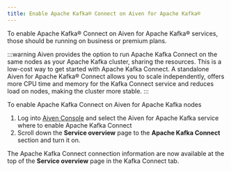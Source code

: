 ```yaml
---
title: Enable Apache Kafka® Connect on Aiven for Apache Kafka®
---
```


To enable Apache Kafka® Connect on Aiven for Apache Kafka® services,
those should be running on business or premium plans.

:::warning
Aiven provides the option to run Apache Kafka Connect on the same nodes
as your Apache Kafka cluster, sharing the resources. This is a low-cost
way to get started with Apache Kafka Connect. A standalone Aiven for
Apache Kafka® Connect allows you to scale independently, offers more CPU
time and memory for the Kafka Connect service and reduces load on nodes,
making the cluster more stable.
:::

To enable Apache Kafka Connect on Aiven for Apache Kafka nodes

1.  Log into [Aiven Console](https://console.aiven.io) and select the
    Aiven for Apache Kafka service where to enable Apache Kafka Connect
2.  Scroll down the **Service overview** page to the **Apache Kafka
    Connect** section and turn it on.

The Apache Kafka Connect connection information are now available at the
top of the **Service overview** page in the Kafka Connect tab.
